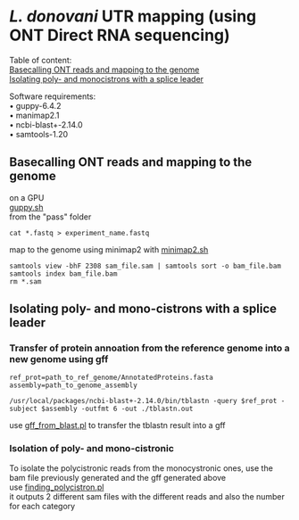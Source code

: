 # _L. donovani_ UTR mapping (using ONT Direct RNA sequencing)

Table of content: <br />
[Basecalling ONT reads and mapping to the genome](https://github.com/Franck-Dumetz/Ldonovani_UTR_mapping/blob/main/README.md#basecalling-ont-reads-and-mapping-to-the-genome)<br />
[Isolating poly- and monocistrons with a splice leader](https://github.com/Franck-Dumetz/Ldonovani_UTR_mapping/blob/main/README.md#isolating-poly--and-mono-cistrons-with-a-splice-leader) <br />

Software requirements: <br />
• guppy-6.4.2 <br />
• manimap2.1 <br />
• ncbi-blast+-2.14.0 <br />
• samtools-1.20 <br />

## Basecalling ONT reads and mapping to the genome

on a GPU <br />
[guppy.sh](https://github.com/Franck-Dumetz/Ldonovani_UTR_mapping/blob/main/guppy.sh) <br />
from the "pass" folder
```
cat *.fastq > experiment_name.fastq
```
map to the genome using minimap2 with [minimap2.sh](https://github.com/Franck-Dumetz/Ldonovani_UTR_mapping/blob/main/minimap.sh)<br />
```
samtools view -bhF 2308 sam_file.sam | samtools sort -o bam_file.bam
samtools index bam_file.bam
rm *.sam
```

## Isolating poly- and mono-cistrons with a splice leader

### Transfer of protein annoation from the reference genome into a new genome using gff

```
ref_prot=path_to_ref_genome/AnnotatedProteins.fasta
assembly=path_to_genome_assembly

/usr/local/packages/ncbi-blast+-2.14.0/bin/tblastn -query $ref_prot -subject $assembly -outfmt 6 -out ./tblastn.out
```
use [gff_from_blast.pl](https://github.com/Franck-Dumetz/Ldonovani_UTR_mapping/blob/main/gff_from_blast.pl) to transfer the tblastn result into a gff<br />


### Isolation of poly- and mono-cistronic

To isolate the polycistronic reads from the monocystronic ones, use the bam file previously generated and the gff generated above <br />
use [finding_polycistron.pl](https://github.com/Franck-Dumetz/Ldonovani_UTR_mapping/blob/main/finding_polycistron) <br />
it outputs 2 different sam files with the different reads and also the number for each category <br />




